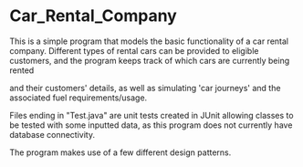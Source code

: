 # Car_Rental_Company

This is a simple program that models the basic functionality of a car rental company. Different types of rental cars can be provided to eligible customers, and the program keeps track of which cars are currently being rented 

and their customers' details, as well as simulating 'car journeys' and the associated fuel requirements/usage. 

Files ending in "Test.java" are unit tests created in JUnit allowing classes to be tested with some inputted data, as this program does not currently have database connectivity. 

The program makes use of a few different design patterns.
